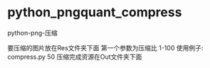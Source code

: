 # python_pngquant_compress
python-png-压缩




要压缩的图片放在Res文件夹下面
第一个参数为压缩比 1-100 
使用例子: compress.py 50
压缩完成资源在Out文件夹下面
